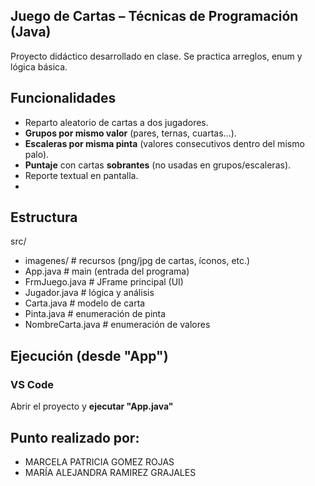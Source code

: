 ## Juego de Cartas – Técnicas de Programación (Java)

Proyecto didáctico desarrollado en clase. Se practica arreglos, enum y lógica básica.

## Funcionalidades

- Reparto aleatorio de cartas a dos jugadores.
- **Grupos por mismo valor** (pares, ternas, cuartas…).
- **Escaleras por misma pinta** (valores consecutivos dentro del mismo palo).
- **Puntaje** con cartas **sobrantes** (no usadas en grupos/escaleras).
- Reporte textual en pantalla.
- 
## Estructura
src/
- imagenes/ # recursos (png/jpg de cartas, íconos, etc.)
- App.java # main (entrada del programa)
- FrmJuego.java # JFrame principal (UI)
- Jugador.java # lógica y análisis
- Carta.java # modelo de carta
- Pinta.java # enumeración de pinta
- NombreCarta.java # enumeración de valores

## Ejecución (desde "App")
### VS Code
Abrir el proyecto y **ejecutar "App.java"**

## Punto realizado por:
- MARCELA PATRICIA GOMEZ ROJAS
- MARÍA ALEJANDRA RAMIREZ GRAJALES 
